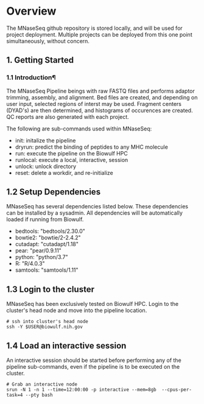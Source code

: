 # Overview
The MNaseSeq github repository is stored locally, and will be used for project deployment. Multiple projects can be deployed from this one point simultaneously, without concern.

## 1. Getting Started
### 1.1 Introduction¶
The MNaseSeq Pipeline beings with raw FASTQ files and performs adaptor trimming, assembly, and alignment. Bed files are created, and depending on user input, selected regions of interst may be used. Fragment centers (DYAD's) are then determined, and histograms of occurences are created. QC reports are also generated with each project.

The following are sub-commands used within MNaseSeq:
- init: initalize the pipeline
- dryrun: predict the binding of peptides to any MHC molecule
- run: execute the pipeline on the Biowulf HPC
- runlocal: execute a local, interactive, session
- unlock: unlock directory
- reset: delete a workdir, and re-initialize

## 1.2 Setup Dependencies
MNaseSeq has several dependencies listed below. These dependencies can be installed by a sysadmin. All dependencies will be automatically loaded if running from Biowulf.

- bedtools: "bedtools/2.30.0"
- bowtie2: "bowtie/2-2.4.2"
- cutadapt: "cutadapt/1.18"
- pear: "pear/0.9.11"
- python: "python/3.7"
- R: "R/4.0.3"
- samtools: "samtools/1.11"

## 1.3 Login to the cluster
MNaseSeq has been exclusively tested on Biowulf HPC. Login to the cluster's head node and move into the pipeline location.
```
# ssh into cluster's head node
ssh -Y $USER@biowulf.nih.gov
```

## 1.4 Load an interactive session
An interactive session should be started before performing any of the pipeline sub-commands, even if the pipeline is to be executed on the cluster.
```
# Grab an interactive node
srun -N 1 -n 1 --time=12:00:00 -p interactive --mem=8gb  --cpus-per-task=4 --pty bash
```